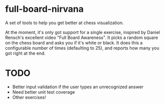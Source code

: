 full-board-nirvana
==================

A set of tools to help you get better at chess visualization.

At the moment, it's only got support for a single exercise, inspired by Daniel Rensch's excellent video "Full Board Awareness". It picks a random square on the chess board and asks you if it's white or black. It does this a configurable number of times (defaulting to 25), and reports how many you got right at the end.

TODO
==================
- Better input validation if the user types an unrecognized answer
- Need better unit test coverage
- Other exercises!
